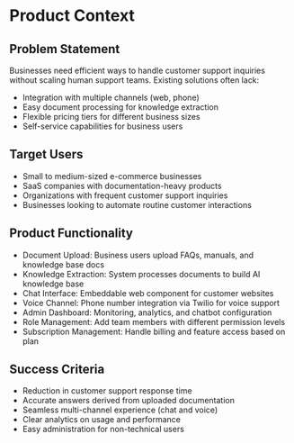# Product Context

## Problem Statement
Businesses need efficient ways to handle customer support inquiries without scaling human support teams. Existing solutions often lack:
- Integration with multiple channels (web, phone)
- Easy document processing for knowledge extraction
- Flexible pricing tiers for different business sizes
- Self-service capabilities for business users

## Target Users
- Small to medium-sized e-commerce businesses
- SaaS companies with documentation-heavy products
- Organizations with frequent customer support inquiries
- Businesses looking to automate routine customer interactions

## Product Functionality
- Document Upload: Business users upload FAQs, manuals, and knowledge base docs
- Knowledge Extraction: System processes documents to build AI knowledge base
- Chat Interface: Embeddable web component for customer websites
- Voice Channel: Phone number integration via Twilio for voice support
- Admin Dashboard: Monitoring, analytics, and chatbot configuration
- Role Management: Add team members with different permission levels
- Subscription Management: Handle billing and feature access based on plan

## Success Criteria
- Reduction in customer support response time
- Accurate answers derived from uploaded documentation
- Seamless multi-channel experience (chat and voice)
- Clear analytics on usage and performance
- Easy administration for non-technical users